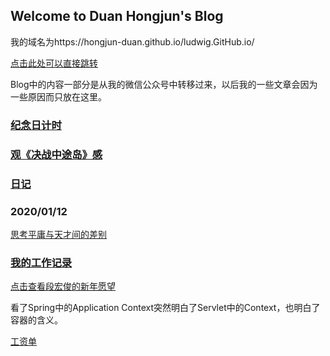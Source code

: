 ## Welcome to Duan Hongjun's Blog

我的域名为https://hongjun-duan.github.io/ludwig.GitHub.io/

[点击此处可以直接跳转](https://hongjun-duan.github.io/ludwig.GitHub.io/)

Blog中的内容一部分是从我的微信公众号中转移过来，以后我的一些文章会因为一些原因而只放在这里。

### [纪念日计时](/commemorationTime.md)

### [观《决战中途岛》感](/guanjuezhanzhongtudaogan.md)

### [日记](/diary.md)

### 2020/01/12
[思考平庸与天才间的差别](/2020_01_12.md)

### [我的工作记录](/workTrifle.md)

[点击查看段宏俊的新年愿望](/newYearHope.md)

看了Spring中的Application Context突然明白了Servlet中的Context，也明白了容器的含义。

[工资单](salary.html)
